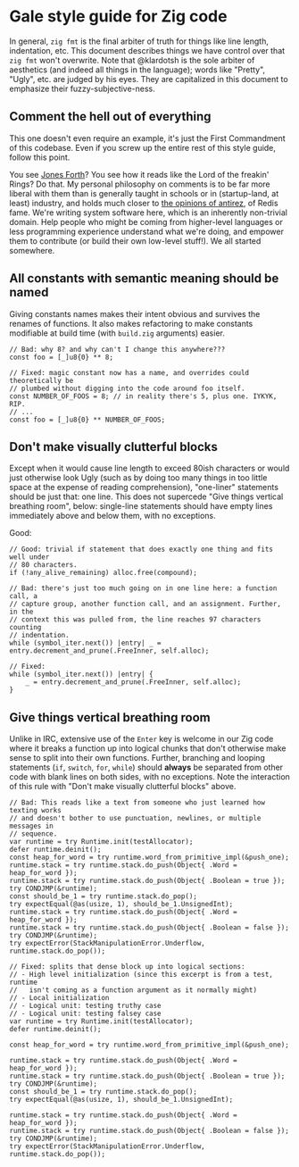 # Gale style guide for Zig code

In general, `zig fmt` is the final arbiter of truth for things like line
length, indentation, etc. This document describes things we have control over
that `zig fmt` won't overwrite. Note that @klardotsh is the sole arbiter of
aesthetics (and indeed all things in the language); words like "Pretty",
"Ugly", etc. are judged by his eyes. They are capitalized in this document to
emphasize their fuzzy-subjective-ness.

## Comment the hell out of everything

This one doesn't even require an example, it's just the First Commandment of
this codebase. Even if you screw up the entire rest of this style guide, follow
this point.

You see [Jones Forth](https://github.com/nornagon/jonesforth)? You see how it
reads like the Lord of the freakin' Rings? Do that. My personal philosophy on
comments is to be far more liberal with them than is generally taught in
schools or in (startup-land, at least) industry, and holds much closer to [the
opinions of antirez](http://antirez.com/news/124), of Redis fame. We're writing
system software here, which is an inherently non-trivial domain. Help people
who might be coming from higher-level languages or less programming experience
understand what we're doing, and empower them to contribute (or build their own
low-level stuff!). We all started somewhere.

## All constants with semantic meaning should be named

Giving constants names makes their intent obvious and survives the renames of
functions. It also makes refactoring to make constants modifiable at build time
(with `build.zig` arguments) easier.

```zig
// Bad: why 8? and why can't I change this anywhere???
const foo = [_]u8{0} ** 8;

// Fixed: magic constant now has a name, and overrides could theoretically be
// plumbed without digging into the code around foo itself.
const NUMBER_OF_FOOS = 8; // in reality there's 5, plus one. IYKYK, RIP.
// ...
const foo = [_]u8{0} ** NUMBER_OF_FOOS;
```

## Don't make visually clutterful blocks

Except when it would cause line length to exceed 80ish characters or would just
otherwise look Ugly (such as by doing too many things in too little space at
the expense of reading comprehension), "one-liner" statements should be just
that: one line. This does not supercede "Give things vertical breathing room",
below: single-line statements should have empty lines immediately above and
below them, with no exceptions.

Good:

```zig
// Good: trivial if statement that does exactly one thing and fits well under
// 80 characters.
if (!any_alive_remaining) alloc.free(compound);

// Bad: there's just too much going on in one line here: a function call, a
// capture group, another function call, and an assignment. Further, in the
// context this was pulled from, the line reaches 97 characters counting
// indentation.
while (symbol_iter.next()) |entry| _ = entry.decrement_and_prune(.FreeInner, self.alloc);

// Fixed:
while (symbol_iter.next()) |entry| {
    _ = entry.decrement_and_prune(.FreeInner, self.alloc);
}
```

## Give things vertical breathing room

Unlike in IRC, extensive use of the `Enter` key is welcome in our Zig code
where it breaks a function up into logical chunks that don't otherwise make
sense to split into their own functions. Further, branching and looping
statements (`if`, `switch`, `for`, `while`) should **always** be separated from
other code with blank lines on both sides, with no exceptions. Note the
interaction of this rule with "Don't make visually clutterful blocks" above.

```zig
// Bad: This reads like a text from someone who just learned how texting works
// and doesn't bother to use punctuation, newlines, or multiple messages in
// sequence.
var runtime = try Runtime.init(testAllocator);
defer runtime.deinit();
const heap_for_word = try runtime.word_from_primitive_impl(&push_one);
runtime.stack = try runtime.stack.do_push(Object{ .Word = heap_for_word });
runtime.stack = try runtime.stack.do_push(Object{ .Boolean = true });
try CONDJMP(&runtime);
const should_be_1 = try runtime.stack.do_pop();
try expectEqual(@as(usize, 1), should_be_1.UnsignedInt);
runtime.stack = try runtime.stack.do_push(Object{ .Word = heap_for_word });
runtime.stack = try runtime.stack.do_push(Object{ .Boolean = false });
try CONDJMP(&runtime);
try expectError(StackManipulationError.Underflow, runtime.stack.do_pop());

// Fixed: splits that dense block up into logical sections:
// - High level initialization (since this excerpt is from a test, runtime
//   isn't coming as a function argument as it normally might)
// - Local initialization
// - Logical unit: testing truthy case
// - Logical unit: testing falsey case
var runtime = try Runtime.init(testAllocator);
defer runtime.deinit();

const heap_for_word = try runtime.word_from_primitive_impl(&push_one);

runtime.stack = try runtime.stack.do_push(Object{ .Word = heap_for_word });
runtime.stack = try runtime.stack.do_push(Object{ .Boolean = true });
try CONDJMP(&runtime);
const should_be_1 = try runtime.stack.do_pop();
try expectEqual(@as(usize, 1), should_be_1.UnsignedInt);

runtime.stack = try runtime.stack.do_push(Object{ .Word = heap_for_word });
runtime.stack = try runtime.stack.do_push(Object{ .Boolean = false });
try CONDJMP(&runtime);
try expectError(StackManipulationError.Underflow, runtime.stack.do_pop());
```
